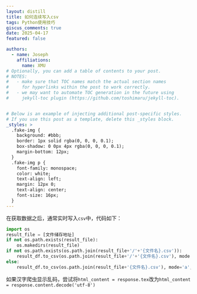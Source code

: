 ```yaml
---
layout: distill
title: 如何连续写入csv
tags: Python使用技巧
giscus_comments: true
date: 2025-04-17
featured: false

authors:
  - name: Joseph
    affiliations:
      name: XMU
# Optionally, you can add a table of contents to your post.
# NOTES:
#   - make sure that TOC names match the actual section names
#     for hyperlinks within the post to work correctly.
#   - we may want to automate TOC generation in the future using
#     jekyll-toc plugin (https://github.com/toshimaru/jekyll-toc).


# Below is an example of injecting additional post-specific styles.
# If you use this post as a template, delete this _styles block.
_styles: >
  .fake-img {
    background: #bbb;
    border: 1px solid rgba(0, 0, 0, 0.1);
    box-shadow: 0 0px 4px rgba(0, 0, 0, 0.1);
    margin-bottom: 12px;
  }
  .fake-img p {
    font-family: monospace;
    color: white;
    text-align: left;
    margin: 12px 0;
    text-align: center;
    font-size: 16px;
  }
---
```


在获取数据之后，通常实时写入`csv`中，代码如下：

```python
import os
result_file = [文件储存地址]
if not os.path.exists(result_file):
	os.makedirs(result_file)
if not os.path.exists(os.path.join(result_file+'/'+'{文件名}.csv')):
    result_df.to_csv(os.path.join(result_file+'/'+'{文件名}.csv'), mode = 'a', header=True,encoding='utf_8_sig', index =False)
else:
    result_df.to_csv(os.path.join(result_file+'{文件名}.csv'), mode='a', header=False, encoding='utf_8_sig', index=False)
```

如果汉字爬虫显示乱码，尝试将`html_content = response.tex`改为`html_content = response.content.decode('utf-8')` 
